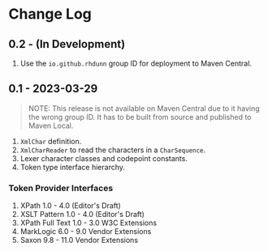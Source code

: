 # Change Log

## 0.2 - (In Development)
1. Use the `io.github.rhdunn` group ID for deployment to Maven Central.

## 0.1 - 2023-03-29
> NOTE: This release is not available on Maven Central due to it having the
> wrong group ID. It has to be built from source and published to Maven Local.

1. `XmlChar` definition.
2. `XmlCharReader` to read the characters in a `CharSequence`.
3. Lexer character classes and codepoint constants.
4. Token type interface hierarchy.

### Token Provider Interfaces
1. XPath 1.0 - 4.0 (Editor's Draft)
2. XSLT Pattern 1.0 - 4.0 (Editor's Draft)
3. XPath Full Text 1.0 - 3.0 W3C Extensions
4. MarkLogic 6.0 - 9.0 Vendor Extensions
5. Saxon 9.8 - 11.0 Vendor Extensions
